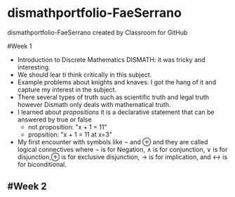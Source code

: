 # dismathportfolio-FaeSerrano
dismathportfolio-FaeSerrano created by Classroom for GitHub

#Week 1
- Introduction to Discrete Mathematics DISMATH: it was tricky and interesting. 
- We should lear ti think critically in this subject.
- Example problems about knights and knaves: I got the hang of it and capture my interest in the subject.
- There several types of truth such as scientific truth and legal truth however Dismath only deals with mathematical truth.
- I learned about *propositions* it is a declarative statement that can be answered by true or false
  - not proposition: "x + 1 = 11"
  - propsition: "x + 1 = 11 at x=3"
- My first encounter with symbols like  ¬  and ⊕ and they are called logical connectives where ¬  is for Negation, ∧ is for conjunction, ∨ is for disjunction,⊕ is for exclusive disjunction, → is for implication, and ↔ is for biconditional.

#Week 2
- 
